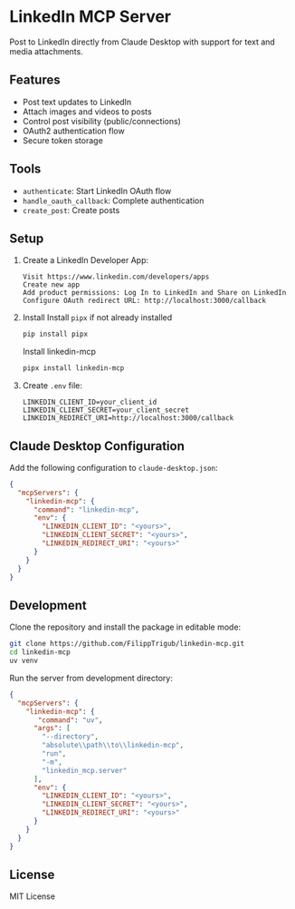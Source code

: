 # LinkedIn MCP Server

Post to LinkedIn directly from Claude Desktop with support for text and media attachments.

## Features

- Post text updates to LinkedIn
- Attach images and videos to posts
- Control post visibility (public/connections)
- OAuth2 authentication flow
- Secure token storage

## Tools

- `authenticate`: Start LinkedIn OAuth flow
- `handle_oauth_callback`: Complete authentication
- `create_post`: Create posts

## Setup

1. Create a LinkedIn Developer App:
   ```
   Visit https://www.linkedin.com/developers/apps
   Create new app
   Add product permissions: Log In to LinkedIn and Share on LinkedIn 
   Configure OAuth redirect URL: http://localhost:3000/callback
   ```

2. Install
   Install `pipx` if not already installed
   ```bash
   pip install pipx
   ```
   Install linkedin-mcp
   ```bash
   pipx install linkedin-mcp
   ```

3. Create `.env` file:
   ```env
   LINKEDIN_CLIENT_ID=your_client_id
   LINKEDIN_CLIENT_SECRET=your_client_secret
   LINKEDIN_REDIRECT_URI=http://localhost:3000/callback
   ```

## Claude Desktop Configuration

Add the following configuration to `claude-desktop.json`:

```json
{
  "mcpServers": {
    "linkedin-mcp": {
      "command": "linkedin-mcp",
      "env": {
        "LINKEDIN_CLIENT_ID": "<yours>",
        "LINKEDIN_CLIENT_SECRET": "<yours>",
        "LINKEDIN_REDIRECT_URI": "<yours>"
      }
    }
  }
}
```

## Development
Clone the repository and install the package in editable mode:
   ```bash
   git clone https://github.com/FilippTrigub/linkedin-mcp.git
   cd linkedin-mcp
   uv venv
   ```
Run the server from development directory:

```json
{
  "mcpServers": {
    "linkedin-mcp": {
       "command": "uv",
      "args": [
        "--directory",
        "absolute\\path\\to\\linkedin-mcp",
        "run",
        "-m",
        "linkedin_mcp.server"
      ],
      "env": {
        "LINKEDIN_CLIENT_ID": "<yours>",
        "LINKEDIN_CLIENT_SECRET": "<yours>",
        "LINKEDIN_REDIRECT_URI": "<yours>"
      }
    }
  }
}
```
   

## License
MIT License